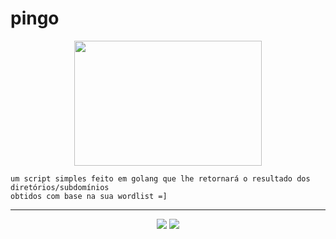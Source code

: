 # pingo

<p align="center">
  <img src="https://gophercises.com/img/gophercises_lifting.gif" width="300" height="200">
</p>

    um script simples feito em golang que lhe retornará o resultado dos diretórios/subdomínios 
    obtidos com base na sua wordlist =]
    
---
<p align="center">
  <img src="https://user-images.githubusercontent.com/44043159/130533903-d05ba042-88c8-4be1-a6ce-6e88eab57dd7.png">
  <img src="https://user-images.githubusercontent.com/44043159/130533972-90d166ba-2652-430e-8dec-50959eae93a7.png">
</p>
